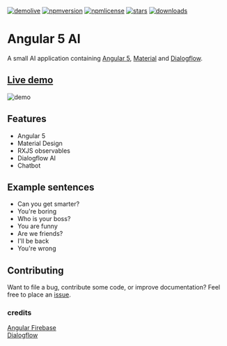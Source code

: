 [![demolive](https://img.shields.io/badge/demo-live-green.svg)](http://angularai.jerouw.nl/)
[![npmversion](https://img.shields.io/npm/v/ngx-ai.svg)]()
[![npmlicense](https://img.shields.io/npm/l/ngx-ai.svg)](https://github.com/jeroenouw/AngularAI/blob/master/LICENSE/)
[![stars](https://img.shields.io/github/stars/jeroenouw/AngularAI.svg)](https://github.com/jeroenouw/AngularAI/stargazers)
[![downloads](https://img.shields.io/npm/dy/ngx-ai.svg)]()

# Angular 5 AI
A small AI application containing [Angular 5](https://angular.io), [Material](https://material.io/) and [Dialogflow](https://dialogflow.com/).

## [Live demo](http://angularai.jerouw.nl) 
![demo](https://jerouw.nl/wp-content/uploads/2017/10/angular5ai.png "demo")

## Features
* Angular 5
* Material Design
* RXJS observables
* Dialogflow AI
* Chatbot

## Example sentences
* Can you get smarter?
* You're boring
* Who is your boss?
* You are funny
* Are we friends?
* I'll be back
* You're wrong

## Contributing
Want to file a bug, contribute some code, or improve documentation? Feel free to place an [issue](https://github.com/jeroenouw/AngularAI/issues).  

### credits
[Angular Firebase](https://angularfirebase.com/)  
[Dialogflow](https://dialogflow.com/)
